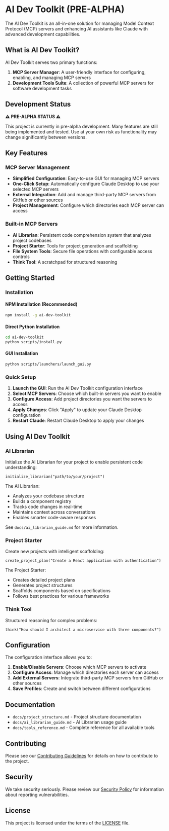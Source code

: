 # AI Dev Toolkit (PRE-ALPHA)

The AI Dev Toolkit is an all-in-one solution for managing Model Context Protocol (MCP) servers and enhancing AI assistants like Claude with advanced development capabilities.

## What is AI Dev Toolkit?

AI Dev Toolkit serves two primary functions:

1. **MCP Server Manager**: A user-friendly interface for configuring, enabling, and managing MCP servers
2. **Development Tools Suite**: A collection of powerful MCP servers for software development tasks

## Development Status

**⚠️ PRE-ALPHA STATUS ⚠️**

This project is currently in pre-alpha development. Many features are still being implemented and tested. Use at your own risk as functionality may change significantly between versions.

## Key Features

### MCP Server Management

- **Simplified Configuration**: Easy-to-use GUI for managing MCP servers
- **One-Click Setup**: Automatically configure Claude Desktop to use your selected MCP servers
- **External Integration**: Add and manage third-party MCP servers from GitHub or other sources
- **Project Management**: Configure which directories each MCP server can access

### Built-in MCP Servers

- **AI Librarian**: Persistent code comprehension system that analyzes project codebases
- **Project Starter**: Tools for project generation and scaffolding
- **File System Tools**: Secure file operations with configurable access controls
- **Think Tool**: A scratchpad for structured reasoning

## Getting Started

### Installation

#### NPM Installation (Recommended)

```bash
npm install -g ai-dev-toolkit
```

#### Direct Python Installation

```bash
cd ai-dev-toolkit
python scripts/install.py
```

#### GUI Installation

```bash
python scripts/launchers/launch_gui.py
```

### Quick Setup

1. **Launch the GUI**: Run the AI Dev Toolkit configuration interface
2. **Select MCP Servers**: Choose which built-in servers you want to enable
3. **Configure Access**: Add project directories you want the servers to access
4. **Apply Changes**: Click "Apply" to update your Claude Desktop configuration
5. **Restart Claude**: Restart Claude Desktop to apply your changes

## Using AI Dev Toolkit

### AI Librarian

Initialize the AI Librarian for your project to enable persistent code understanding:

```
initialize_librarian("path/to/your/project")
```

The AI Librarian:
- Analyzes your codebase structure
- Builds a component registry
- Tracks code changes in real-time
- Maintains context across conversations
- Enables smarter code-aware responses

See `docs/ai_librarian_guide.md` for more information.

### Project Starter

Create new projects with intelligent scaffolding:

```
create_project_plan("Create a React application with authentication")
```

The Project Starter:
- Creates detailed project plans
- Generates project structures
- Scaffolds components based on specifications
- Follows best practices for various frameworks

### Think Tool

Structured reasoning for complex problems:

```
think("How should I architect a microservice with three components?")
```

## Configuration

The configuration interface allows you to:

1. **Enable/Disable Servers**: Choose which MCP servers to activate
2. **Configure Access**: Manage which directories each server can access
3. **Add External Servers**: Integrate third-party MCP servers from GitHub or other sources
4. **Save Profiles**: Create and switch between different configurations

## Documentation

- `docs/project_structure.md` - Project structure documentation
- `docs/ai_librarian_guide.md` - AI Librarian usage guide
- `docs/tools_reference.md` - Complete reference for all available tools

## Contributing

Please see our [Contributing Guidelines](CONTRIBUTING.md) for details on how to contribute to the project.

## Security

We take security seriously. Please review our [Security Policy](SECURITY.md) for information about reporting vulnerabilities.

## License

This project is licensed under the terms of the [LICENSE](LICENSE) file.
